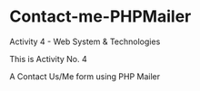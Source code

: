 # Contact-me-PHPMailer
Activity 4 - Web System &amp; Technologies

This is Activity No. 4

A Contact Us/Me form using PHP Mailer
